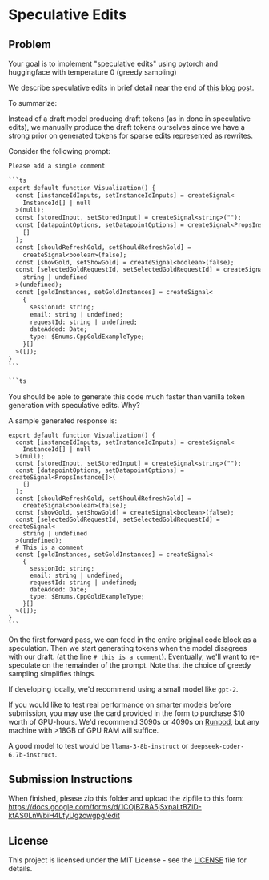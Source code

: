 # Speculative Edits

## Problem

Your goal is to implement "speculative edits" using pytorch and huggingface with temperature 0 (greedy sampling)

We describe speculative edits in brief detail near the end of [this blog post](https://cursor.sh/blog/instant-apply).

To summarize:

Instead of a draft model producing draft tokens (as in done in speculative edits), we manually produce the draft tokens ourselves since we have a strong prior on generated tokens for sparse edits represented as rewrites.

Consider the following prompt:

````txt
Please add a single comment

```ts
export default function Visualization() {
  const [instanceIdInputs, setInstanceIdInputs] = createSignal<
    InstanceId[] | null
  >(null);
  const [storedInput, setStoredInput] = createSignal<string>("");
  const [datapointOptions, setDatapointOptions] = createSignal<PropsInstance[]>(
    []
  );
  const [shouldRefreshGold, setShouldRefreshGold] =
    createSignal<boolean>(false);
  const [showGold, setShowGold] = createSignal<boolean>(false);
  const [selectedGoldRequestId, setSelectedGoldRequestId] = createSignal<
    string | undefined
  >(undefined);
  const [goldInstances, setGoldInstances] = createSignal<
    {
      sessionId: string;
      email: string | undefined;
      requestId: string | undefined;
      dateAdded: Date;
      type: $Enums.CppGoldExampleType;
    }[]
  >([]);
}
```

```ts
````

You should be able to generate this code much faster than vanilla token generation
with speculative edits. Why?

A sample generated response is:

````
export default function Visualization() {
  const [instanceIdInputs, setInstanceIdInputs] = createSignal<
    InstanceId[] | null
  >(null);
  const [storedInput, setStoredInput] = createSignal<string>("");
  const [datapointOptions, setDatapointOptions] = createSignal<PropsInstance[]>(
    []
  );
  const [shouldRefreshGold, setShouldRefreshGold] =
    createSignal<boolean>(false);
  const [showGold, setShowGold] = createSignal<boolean>(false);
  const [selectedGoldRequestId, setSelectedGoldRequestId] = createSignal<
    string | undefined
  >(undefined);
  # This is a comment
  const [goldInstances, setGoldInstances] = createSignal<
    {
      sessionId: string;
      email: string | undefined;
      requestId: string | undefined;
      dateAdded: Date;
      type: $Enums.CppGoldExampleType;
    }[]
  >([]);
}
```
````

On the first forward pass, we can feed in the entire original code block as a speculation. Then we start generating tokens when the model disagrees with our draft. (at the line `# this is a comment`). Eventually, we'll want to re-speculate on the remainder of the prompt.
Note that the choice of greedy sampling simplifies things.

If developing locally, we'd recommend using a small model like `gpt-2`.

If you would like to test real performance on smarter models before submission, you may use the card provided in the form to purchase $10 worth of GPU-hours. We'd recommend 3090s or 4090s on [Runpod](https://runpod.io), but any machine with >18GB of GPU RAM will suffice.

A good model to test would be `llama-3-8b-instruct` or `deepseek-coder-6.7b-instruct`.

## Submission Instructions

When finished, please zip this folder and upload the zipfile to this form: https://docs.google.com/forms/d/1COjBZBA5jSxpaLtBZlD-ktAS0LnWbiH4LfyUgzowgpg/edit

## License

This project is licensed under the MIT License - see the [LICENSE](LICENSE) file for details.
